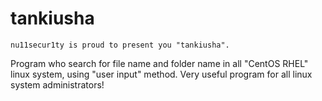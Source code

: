 # tankiusha

```
nu11secur1ty is proud to present you "tankiusha".
```
Program who search for file name and folder name in all "CentOS RHEL" linux system, using "user input" method.
Very useful program for all linux system administrators!

